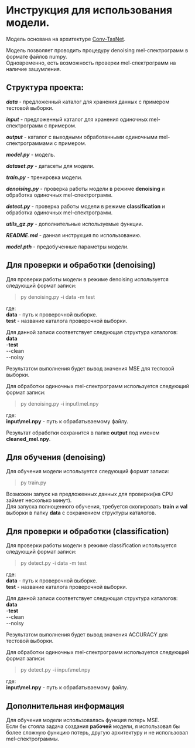 # Инструкция для использования модели.

Модель основана на архитектуре [Conv-TasNet](https://arxiv.org/pdf/1809.07454.pdf).

Модель позволяет проводить процедуру denoising mel-спектрограмм в формате файлов numpy.  
Одновременно, есть возможность проверки mel-спектрограмм на наличие зашумления.

## Структура проекта:
***data*** - предложенный каталог для хранения данных с примером тестовой выборки.

***input*** - предложенный каталог для хранения одиночных mel-спектрограмм с примером.

***output*** - каталог с выходными обработанными одиночными mel-спектрограммами с примером.

***model.py*** - модель.

***dataset.py*** - датасеты для модели.

***train.py*** - тренировка модели.

***denoising.py*** - проверка работы модели в режиме **denoising** и обработка одиночных mel-спектрограмм.

***detect.py*** - проверка работы модели в режиме **classification** и обработка одиночных mel-спектрограмм.

***utils_gz.py*** - дополнительные используемые функции.

***README.md*** - данная инструкция по использованию.

***model.pth*** - предобученные параметры модели.

## Для проверки и обработки (denoising)

Для проверки работы модели в режиме denoising используется следующий формат записи:
> py denoising.py -i data -m test

где:  
**data** - путь к проверочной выборке.  
**test** - название каталога проверочной выборки.

Для данной записи соответствует следующая структура каталогов:  
**data**  
-**test**  
--clean  
--noisy  

Результатом выполнения будет вывод значения MSE для тестовой выборки.

Для обработки одиночных mel-спектрограмм используется следующий формат записи:
> py denoising.py -i input\mel.npy  

где:  
**input\mel.npy** - путь к обрабатываемому файлу.

Результат обработки сохранится в папке **output** под именем **cleaned_mel.npy**.  

## Для обучения (denoising)

Для обучения модели используется следующий формат записи:
> py train.py

Возможен запуск на предложенных данных для проверки(на CPU займет несколько минут).  
Для запуска полноценного обучения, требуется скопировать **train** и **val** выборки в папку **data** с сохранением 
структуры каталогов.

## Для проверки и обработки (classification)

Для проверки работы модели в режиме classification используется следующий формат записи:
> py detect.py -i data -m test

где:  
**data** - путь к проверочной выборке.  
**test** - название каталога проверочной выборки.

Для данной записи соответствует следующая структура каталогов:  
**data**  
-**test**  
--clean  
--noisy  

Результатом выполнения будет вывод значения ACCURACY для тестовой выборки.

Для обработки одиночных mel-спектрограмм используется следующий формат записи:
> py detect.py -i input\mel.npy  

где:  
**input\mel.npy** - путь к обрабатываемому файлу.

## Дополнительная информация

Для обучения модели использовалась функция потерь MSE.  
Если бы стояла задача создания __рабочей__ модели, я использовал бы более сложную функцию потерь, 
другую архитектуру и не использовал mel-спектрограммы.
